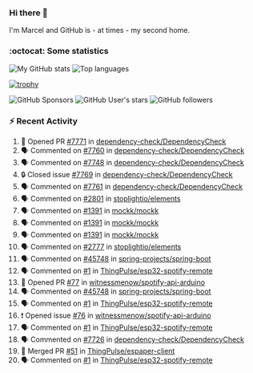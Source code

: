 ### Hi there 👋

I'm Marcel and GitHub is - at times - my second home.

<!--
**marcelstoer/marcelstoer** is a ✨ _special_ ✨ repository because its `README.md` (this file) appears on your GitHub profile.

Here are some ideas to get you started:

- 🔭 I’m currently working on ...
- 🌱 I’m currently learning ...
- 👯 I’m looking to collaborate on ...
- 🤔 I’m looking for help with ...
- 💬 Ask me about ...
- 📫 How to reach me: ...
- 😄 Pronouns: ...
- ⚡ Fun fact: ...
-->

### :octocat: Some statistics

<!-- https://github.com/anuraghazra/github-readme-stats -->

![My GitHub stats](https://github-readme-stats.vercel.app/api?username=marcelstoer&count_private=true&show_icons=true&hide_title=true)
![Top languages](https://github-readme-stats.vercel.app/api/top-langs/?username=marcelstoer&layout=compact&count_private=true&show_icons=true&hide_title=true&langs_count=10)

[![trophy](https://github-profile-trophy.vercel.app/?username=marcelstoer)](https://github.com/marcelstoer)

![GitHub Sponsors](https://img.shields.io/github/sponsors/marcelstoer?style=social)
![GitHub User's stars](https://img.shields.io/github/stars/marcelstoer?style=social)
![GitHub followers](https://img.shields.io/github/followers/marcelstoer?style=social)

### :zap: Recent Activity

<!--START_SECTION:activity-->
1. 💪 Opened PR [#7771](https://github.com/dependency-check/DependencyCheck/pull/7771) in [dependency-check/DependencyCheck](https://github.com/dependency-check/DependencyCheck)
2. 🗣 Commented on [#7760](https://github.com/dependency-check/DependencyCheck/issues/7760#issuecomment-3009690109) in [dependency-check/DependencyCheck](https://github.com/dependency-check/DependencyCheck)
3. 🗣 Commented on [#7748](https://github.com/dependency-check/DependencyCheck/issues/7748#issuecomment-3009657561) in [dependency-check/DependencyCheck](https://github.com/dependency-check/DependencyCheck)
4. 🔒 Closed issue [#7769](https://github.com/dependency-check/DependencyCheck/issues/7769) in [dependency-check/DependencyCheck](https://github.com/dependency-check/DependencyCheck)
5. 🗣 Commented on [#7761](https://github.com/dependency-check/DependencyCheck/issues/7761#issuecomment-3009640816) in [dependency-check/DependencyCheck](https://github.com/dependency-check/DependencyCheck)
6. 🗣 Commented on [#2801](https://github.com/stoplightio/elements/pull/2801#issuecomment-3000685906) in [stoplightio/elements](https://github.com/stoplightio/elements)
7. 🗣 Commented on [#1391](https://github.com/mockk/mockk/issues/1391#issuecomment-3000218338) in [mockk/mockk](https://github.com/mockk/mockk)
8. 🗣 Commented on [#1391](https://github.com/mockk/mockk/issues/1391#issuecomment-2999997474) in [mockk/mockk](https://github.com/mockk/mockk)
9. 🗣 Commented on [#1391](https://github.com/mockk/mockk/issues/1391#issuecomment-2999199062) in [mockk/mockk](https://github.com/mockk/mockk)
10. 🗣 Commented on [#2777](https://github.com/stoplightio/elements/pull/2777#issuecomment-2998843874) in [stoplightio/elements](https://github.com/stoplightio/elements)
11. 🗣 Commented on [#45748](https://github.com/spring-projects/spring-boot/issues/45748#issuecomment-2972238586) in [spring-projects/spring-boot](https://github.com/spring-projects/spring-boot)
12. 🗣 Commented on [#1](https://github.com/ThingPulse/esp32-spotify-remote/pull/1#issuecomment-2971642996) in [ThingPulse/esp32-spotify-remote](https://github.com/ThingPulse/esp32-spotify-remote)
13. 💪 Opened PR [#77](https://github.com/witnessmenow/spotify-api-arduino/pull/77) in [witnessmenow/spotify-api-arduino](https://github.com/witnessmenow/spotify-api-arduino)
14. 🗣 Commented on [#45748](https://github.com/spring-projects/spring-boot/issues/45748#issuecomment-2965498385) in [spring-projects/spring-boot](https://github.com/spring-projects/spring-boot)
15. 🗣 Commented on [#1](https://github.com/ThingPulse/esp32-spotify-remote/pull/1#issuecomment-2965324978) in [ThingPulse/esp32-spotify-remote](https://github.com/ThingPulse/esp32-spotify-remote)
16. ❗ Opened issue [#76](https://github.com/witnessmenow/spotify-api-arduino/issues/76) in [witnessmenow/spotify-api-arduino](https://github.com/witnessmenow/spotify-api-arduino)
17. 🗣 Commented on [#1](https://github.com/ThingPulse/esp32-spotify-remote/pull/1#issuecomment-2964048754) in [ThingPulse/esp32-spotify-remote](https://github.com/ThingPulse/esp32-spotify-remote)
18. 🗣 Commented on [#7726](https://github.com/dependency-check/DependencyCheck/pull/7726#issuecomment-2958912644) in [dependency-check/DependencyCheck](https://github.com/dependency-check/DependencyCheck)
19. 🎉 Merged PR [#51](https://github.com/ThingPulse/espaper-client/pull/51) in [ThingPulse/espaper-client](https://github.com/ThingPulse/espaper-client)
20. 🗣 Commented on [#1](https://github.com/ThingPulse/esp32-spotify-remote/pull/1#issuecomment-2956674918) in [ThingPulse/esp32-spotify-remote](https://github.com/ThingPulse/esp32-spotify-remote)
<!--END_SECTION:activity-->

